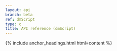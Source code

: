 ```yaml
---
layout: api
branch: beta
ref: dmScript
type: c
title: API reference (dmScript)
---
```

{% include anchor_headings.html html=content %}